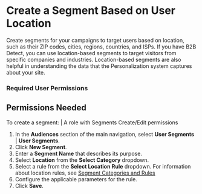 

# Create a Segment Based on User Location

Create segments for your campaigns to target users based on location, such as
their ZIP codes, cities, regions, countries, and ISPs. If you have B2B Detect,
you can use location-based segments to target visitors from specific companies
and industries. Location-based segments are also helpful in understanding the
data that the Personalization system captures about your site.

### Required User Permissions

Permissions Needed  
---  
To create a segment: | A role with Segments Create/Edit permissions  
  
  1. In the **Audiences** section of the main navigation, select **User Segments** | **User Segments**.
  2. Click **New Segment**.
  3. Enter a **Segment Name** that describes its purpose.
  4. Select **Location** from the **Select Category** dropdown. 
  5. Select a rule from the **Select Location Rule** dropdown. For information about location rules, see [Segment Categories and Rules](https://help.salesforce.com/s/articleView?id=sf.mc_pers_segment_category_rule.htm&language=en_US&type=5 "Marketing Cloud Personalization provides various categories and accompanying rules for use with segments. When a user interacts with one of your channels, the Personalization system identifies the segments they belong to based on real-time session activity. Because segment updates happen in real time, membership changes occur immediately.")
  6. Configure the applicable parameters for the rule.
  7. Click **Save**.

